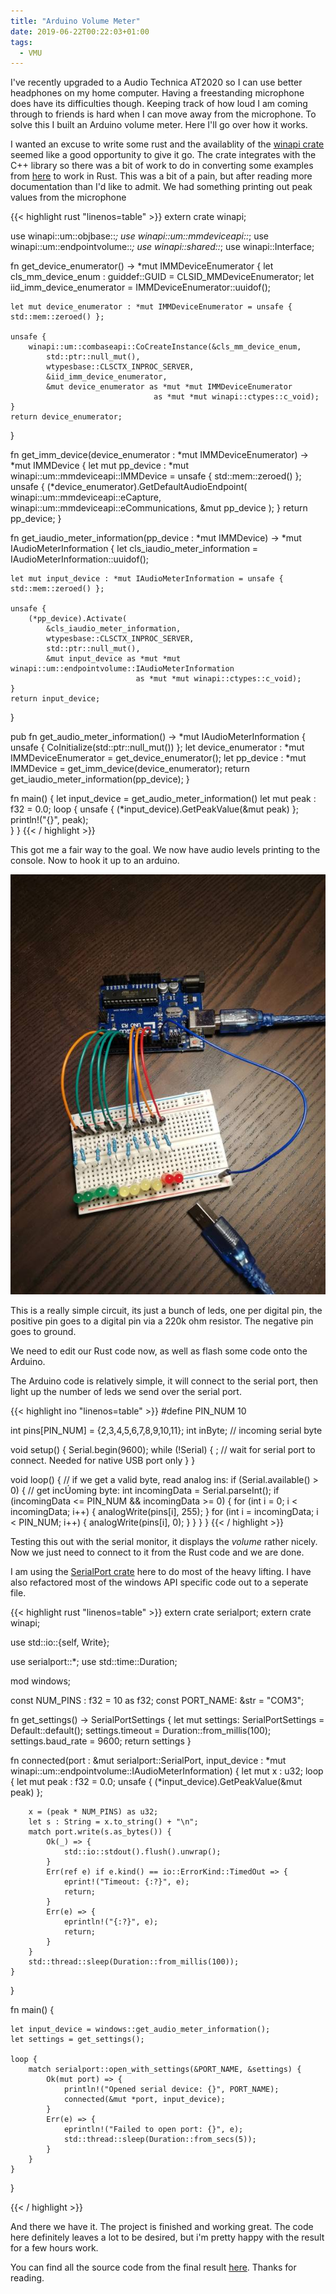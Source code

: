 ```yaml
---
title: "Arduino Volume Meter"
date: 2019-06-22T00:22:03+01:00
tags:
  - VMU
---
```


I've recently upgraded to a Audio Technica AT2020 so I can use better headphones on my home computer. Having a freestanding microphone does have its difficulties though. Keeping track of how loud I am coming through to friends is hard when I can move away from the microphone. To solve this I built an Arduino volume meter. Here I'll go over how it works.

I wanted an excuse to write some rust and the availablity of the [winapi crate](https://crates.io/crates/winapi) seemed like a good opportunity to give it go. The crate integrates with the C++ library so there was a bit of work to do in converting some examples from [here](https://docs.microsoft.com/en-us/windows/desktop/coreaudio/peak-meters) to work in Rust. This was a bit of a pain, but after reading more documentation than I'd like to admit. We had something printing out peak values from the microphone

{{< highlight rust "linenos=table" >}}
extern crate winapi;

use winapi::um::objbase::*;
use winapi::um::mmdeviceapi::*;
use winapi::um::endpointvolume::*;
use winapi::shared::*;
use winapi::Interface;

fn get_device_enumerator() -> *mut IMMDeviceEnumerator {
    let cls_mm_device_enum : guiddef::GUID = CLSID_MMDeviceEnumerator;
    let iid_imm_device_enumerator = IMMDeviceEnumerator::uuidof();

    let mut device_enumerator : *mut IMMDeviceEnumerator = unsafe { std::mem::zeroed() };

    unsafe {
        winapi::um::combaseapi::CoCreateInstance(&cls_mm_device_enum,
            std::ptr::null_mut(),
            wtypesbase::CLSCTX_INPROC_SERVER,
            &iid_imm_device_enumerator,
            &mut device_enumerator as *mut *mut IMMDeviceEnumerator
                                    as *mut *mut winapi::ctypes::c_void);
    }
    return device_enumerator;
}

fn get_imm_device(device_enumerator : *mut IMMDeviceEnumerator) -> *mut IMMDevice {
    let mut pp_device : *mut winapi::um::mmdeviceapi::IMMDevice = unsafe { std::mem::zeroed() }; 
    unsafe {
        (*device_enumerator).GetDefaultAudioEndpoint(
            winapi::um::mmdeviceapi::eCapture,
            winapi::um::mmdeviceapi::eCommunications,
            &mut pp_device
        );
    }
    return pp_device;
}

fn get_iaudio_meter_information(pp_device : *mut IMMDevice) -> *mut IAudioMeterInformation {
    let cls_iaudio_meter_information = IAudioMeterInformation::uuidof();

    let mut input_device : *mut IAudioMeterInformation = unsafe { std::mem::zeroed() };

    unsafe {
        (*pp_device).Activate(
            &cls_iaudio_meter_information,
            wtypesbase::CLSCTX_INPROC_SERVER,
            std::ptr::null_mut(),
            &mut input_device as *mut *mut winapi::um::endpointvolume::IAudioMeterInformation
                                as *mut *mut winapi::ctypes::c_void); 
    }
    return input_device;
}

pub fn get_audio_meter_information() -> *mut IAudioMeterInformation {
    unsafe { CoInitialize(std::ptr::null_mut()) };
    let device_enumerator : *mut IMMDeviceEnumerator = get_device_enumerator();
    let pp_device : *mut IMMDevice = get_imm_device(device_enumerator);
    return get_iaudio_meter_information(pp_device);
}

fn main() {
    let input_device = get_audio_meter_information()
    let mut peak : f32 = 0.0;
    loop {
        unsafe { (*input_device).GetPeakValue(&mut peak) };
        println!("{}", peak);  
    }
}
{{< / highlight >}}

This got me a fair way to the goal. We now have audio levels printing to the console. Now to hook it up to an arduino.

![Example image](/VMU-arduino-600px.jpg)

This is a really simple circuit, its just a bunch of leds, one per digital pin, the positive pin goes to a digital pin via a 220k ohm resistor. The negative pin goes to ground.

We need to edit our Rust code now, as well as flash some code onto the Arduino. 

The Arduino code is relatively simple, it will connect to the serial port, then light up the number of leds we send over the serial port.

{{< highlight ino "linenos=table" >}}
#define PIN_NUM 10

int pins[PIN_NUM] = {2,3,4,5,6,7,8,9,10,11};
int inByte;         // incoming serial byte

void setup() {
  Serial.begin(9600);
  while (!Serial) {
    ; // wait for serial port to connect. Needed for native USB port only
  }
}


void loop() {
  // if we get a valid byte, read analog ins:
  if (Serial.available() > 0) {
    // get incÚoming byte:
    int incomingData = Serial.parseInt();
    if (incomingData <= PIN_NUM && incomingData >= 0) {
      for (int i = 0; i < incomingData; i++) {
        analogWrite(pins[i], 255);
      }
      for (int i = incomingData; i < PIN_NUM; i++) {
        analogWrite(pins[i], 0);
      }
    }
  }
}
{{< / highlight >}}

Testing this out with the serial monitor, it displays the *volume* rather nicely. Now we just need to connect to it from the Rust code and we are done.

I am using the [SerialPort crate](https://crates.io/crates/serialport) here to do most of the heavy lifting. I have also refactored most of the windows API specific code out to a seperate file.

{{< highlight rust "linenos=table" >}}
extern crate serialport;
extern crate winapi;

use std::io::{self, Write};

use serialport::*;
use std::time::Duration;

mod windows;

const NUM_PINS : f32 = 10 as f32;
const PORT_NAME: &str = "COM3";

fn get_settings() -> SerialPortSettings {
    let mut settings: SerialPortSettings = Default::default();
    settings.timeout = Duration::from_millis(100);
    settings.baud_rate = 9600;
    return settings
}

fn connected(port : &mut serialport::SerialPort, input_device : *mut winapi::um::endpointvolume::IAudioMeterInformation) {
    let mut x : u32;
    loop {
        let mut peak : f32 = 0.0;
        unsafe { (*input_device).GetPeakValue(&mut peak) };

        x = (peak * NUM_PINS) as u32;
        let s : String = x.to_string() + "\n";  
        match port.write(s.as_bytes()) {
            Ok(_) => {
                std::io::stdout().flush().unwrap();
            }
            Err(ref e) if e.kind() == io::ErrorKind::TimedOut => {
                eprint!("Timeout: {:?}", e);
                return;
            }
            Err(e) => {
                eprintln!("{:?}", e);
                return;
            }
        }
        std::thread::sleep(Duration::from_millis(100));
    }
}


fn main() {

    let input_device = windows::get_audio_meter_information();
    let settings = get_settings();

    loop {
        match serialport::open_with_settings(&PORT_NAME, &settings) {
            Ok(mut port) => {
                println!("Opened serial device: {}", PORT_NAME);
                connected(&mut *port, input_device);
            }
            Err(e) => {
                eprintln!("Failed to open port: {}", e);
                std::thread::sleep(Duration::from_secs(5));
            }
        }
    }
}

{{< / highlight >}}

And there we have it. The project is finished and working great. The code here definitely leaves a lot to be desired, but i'm pretty happy with the result for a few hours work.

You can find all the source code from the final result [here](https://github.com/quorauk/arduino-audio-meter). Thanks for reading.

